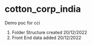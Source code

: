 # cotton_corp_india
Demo poc for cci

1. Folder Structure created 20/12/2022
2. Front End data added 20/12/2022
